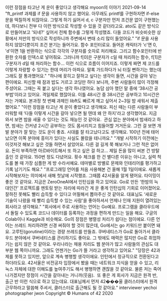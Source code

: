 이런 장점을 타고난 게 운이 좋았다고 생각해요
myoon의 이야기
2021-09-14
"ft_printf 과제를 if 문을 사용하지 않고 했어요. 아무래도 printf를 구현하자면 if-else 문을 떡칠하게 되잖아요. 그렇게 하기 싫어서 d, c 구분자만 먼저 조건문 없이 구현했는데, 하다보니 전부 다 이런 방식으로 작성할 수 있을 것 같더라고요. atoi도 같은 방식으로 만들어보고 '되네?' 싶어서 전체 함수를 그렇게 작성했죠. 다들 코드가 비슷비슷한 상황에서 저만의 방식으로 작성하니까 주변에서 변태 소리 많이 들었어요."
"if 문을 사용하지 않았다뿐이지 조건 분기는 들어가요. 함수 포인터로요. 들어온 캐릭터가 'c'면 0, 'd'이면 1을 반환하는 식으로 각각의 구분자를 숫자로 처리해요. 그리고 함수포인터에 반환한 숫자를 인덱스로 넣어줘요. 그러니까 f[0]은 구분자가 c일 때 처리하는 함수, f[1]은 구분자가 d일 때 처리하는 함수... 이런 식으로 흐름이 이어지죠. 이렇게 짜면 제 코드를 이렇게 자랑할 수 있기는 한데 머리가 아파요. 말록 가드하다가 뇌 터질 뻔하기는 했는데 그래도 잘 통과했어요."
"하나에 꽂히고 잘하고 싶다는 생각이 들면, 시간을 갈아 넣는 편이에요. 피신할 때 잠과 밥도 거르고 코딩만 하다 보니까, 주변 사람들이 많이 걱정해주셨어요. 그때는 꼭 붙고 싶다는 생각 하나였어요. 농담 삼아 했던 말 중에 ‘38시간 공부법'이라고 있어요. 격일제로 했잖아요. 이틀 48시간 중 38시간은 공부하고 10시간은 자는 거예요. 본과정 첫 번째 과제인 libft도 빠르게 깨고 싶어서 2~3일 밤 새워서 제출했어요."
"이런 장점을 타고난 게 운이 좋았다고 생각해요. 피신 때는 다른 사람들이 부러워할 때 ‘다들 이렇게 시간을 갈아 넣으면 될 텐데 왜 안 하지'라고 생각했어요. 지금 와서 보면 밤을 새울 수 있다는 것도 재능인 것 같아요.  관심 없는 분야에서 밤새라고 하면, 밤새는 건커녕 2시간 공부하는 것도 몸서리치고 힘들어할 거거든요. 그런 걸 보면 개발 분야가 잘 맞는 것도 운이 좋죠. 시대를 잘 타고났다고도 생각해요. 100년 전에 태어났으면 이쪽 분야에 흥미가 있다는 사실도 몰랐을 테니까요."
"개발 시작하기 이전에는 이것저것 해보고 싶은 것들 하면서 살았어요. 다른 걸 길게 쭉 해보거나 그런 적은 없어요. 돈이 부족하면 아르바이트해서 또 하고 싶은 걸 하고... 제일 돈을 많이 써본 건 방탈출인 것 같아요. 150번 정도 다녔어요. 횟수 체크를 한 건 별다른 이유는 아니고, 실력 척도를 볼 때 가장 심플한 게 방 수라서예요. 테마별로 방별로 문제와 인테리어를 평가하고 기록 남기기도 해요."
"프로그래밍 언어를 처음 사용해본 건 올해 1월 1일이에요. 새롭게 시작해보자는 의미에서 새해 첫날에 시작했죠. 그때쯤 42서울을 알게 됐어요. 타이밍이 좋은 것 같아요. 지금은 ZeroOneAI에서 인턴십을 하고 있어요. Go로 만든 ‘한밤의 늑대인간' 프로젝트를 멘토링 받는 자리에 따라간 게 운 좋게 인턴십의 기회로 이어졌어요. 잘하진 못해도 빨리 습득할 수 있다고 어필해서 뽑아주신 것 같아요. 대표님도 ‘새로운 기술이 나왔을 때 빨리 습득할 수 있는 사람'을 좋아하셔서 언제나 인재 지원이 열려있는 회사라고 생각해요."
"회사에서 주로 사용하는 언어는 Go예요. 프로그램을 클라우드에서 돌릴 수 있도록 코드나 데이터를 등록하는 과정을 편하게 만드는 일을 해요. 구글의 Colab이나 Kaggle과 비슷해요. Go의 장점은 병렬성 처리가 쉽다는 점이에요. 다른 언어는 쓰레드 처리하려면 신경 써줘야 할 것이 많은데, Go에서는 go 키워드만 붙이면 돼요. 고루틴(gorutine)이라는 경량 쓰레드를 만들죠. 쿠버네티스가 Go로 돌아가서 클라우드 분야에서 쿠버네티스를 관리하기도 좋아요. 그 밖에도 매력은 많지만 Go로 취업하기는 쉽지 않은 것 같아요. 우리나라는 채용 자리도 웹 분야가 많고 사람들의 관심도 대부분 웹 쪽이니까요. 그래도 언젠가는 Go가 뜰 거라고 생각하고 있어요."
"당장은 42과제를 못하고 있지만, 앞으로 계속 병행할 생각이에요. 인턴에서 정규직으로 전환된다고 하더라도요. 42서울은 비전공자 입장에서 봤을 때는 네트워크 지식을 얻을 수 있고, 리눅스 자체에 대한 이해도를 높여주기도 해서 병행하면 괜찮을 것 같아요. 물론 저는 죽어 나가겠지만 장점이 시간을 갈아내는 거니까(웃음).  또 좋은 게 회사가 지금은 원격 반, 출근 반 이런 식으로 하고 있는데요. 대표님께서 먼저 42���울 클러스터에서 원격 근무하라고 말씀해 주셔서, 클러스터로 출근해도 될 것 같아요."
interviewer yechoi
photographer jwon
Copyright © Humans of 42 2020
